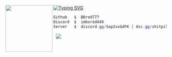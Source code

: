[![Typing SVG](https://readme-typing-svg.herokuapp.com?font=Roboto+Mono&lines=Bored+%7C+777)](https://git.io/typing-svg)
<img align="left" src="https://cdn.discordapp.com/attachments/1361073108232048653/1378479540120064162/Pluh.png?ex=683cc09d&is=683b6f1d&hm=76259fe1eaab01497643c2c80cae8c64d57d5ee85ce625392de47a173e3c59d0&" width="147"/> 

```csharp
Github   $  B0red777
Discord  $  imbored449
Server   $  discord.gg/Sap2vxGdFK │ dsc.gg/shitpile
```
&zwnj; 
&zwnj; 
![](https://komarev.com/ghpvc/?username=Bored777)
